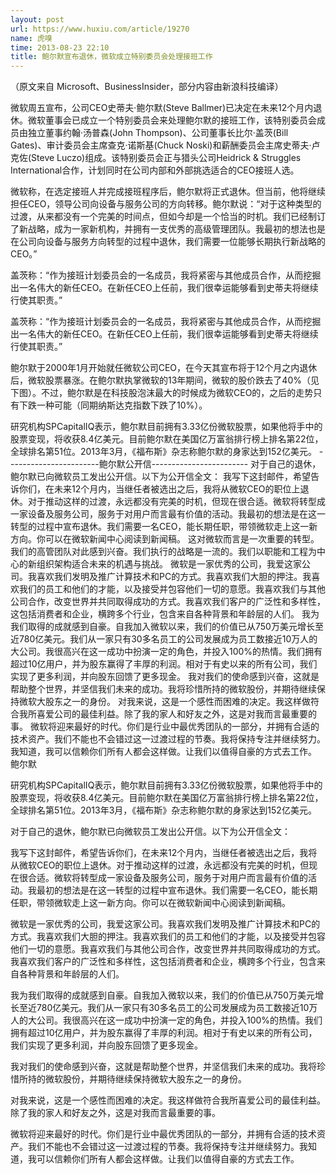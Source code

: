 ```yaml
---
layout: post
url: https://www.huxiu.com/article/19270
name: 虎嗅
time: 2013-08-23 22:10
title: 鲍尔默宣布退休，微软成立特别委员会处理接班工作
---
```

（原文来自 Microsoft、BusinessInsider，部分内容由新浪科技编译）

微软周五宣布，公司CEO史蒂夫·鲍尔默(Steve Ballmer)已决定在未来12个月内退休。微软董事会已成立一个特别委员会来处理鲍尔默的接班工作，该特别委员会成员由独立董事约翰·汤普森(John Thompson)、公司董事长比尔·盖茨(Bill Gates)、审计委员会主席查克·诺斯基(Chuck Noski)和薪酬委员会主席史蒂夫·卢克佐(Steve Luczo)组成。该特别委员会正与猎头公司Heidrick & Struggles International合作，计划同时在公司内部和外部挑选适合的CEO接班人选。

微软称，在选定接班人并完成接班程序后，鲍尔默将正式退休。但当前，他将继续担任CEO，领导公司向设备与服务公司的方向转移。鲍尔默说：“对于这种类型的过渡，从来都没有一个完美的时间点，但如今却是一个恰当的时机。我们已经制订了新战略，成为一家新机构，并拥有一支优秀的高级管理团队。我最初的想法也是在公司向设备与服务方向转型的过程中退休，我们需要一位能够长期执行新战略的CEO。”

盖茨称：“作为接班计划委员会的一名成员，我将紧密与其他成员合作，从而挖掘出一名伟大的新任CEO。在新任CEO上任前，我们很幸运能够看到史蒂夫将继续行使其职责。”

盖茨称：“作为接班计划委员会的一名成员，我将紧密与其他成员合作，从而挖掘出一名伟大的新任CEO。在新任CEO上任前，我们很幸运能够看到史蒂夫将继续行使其职责。”

鲍尔默于2000年1月开始就任微软公司CEO，在今天其宣布将于12个月之内退休后，微软股票暴涨。在鲍尔默执掌微软的13年期间，微软的股价跌去了40%（见下图）。不过，鲍尔默是在科技股泡沫最大的时候成为微软CEO的，之后的走势只有下跌一种可能（同期纳斯达克指数下跌了10%）。

研究机构SPCapitalIQ表示，鲍尔默目前拥有3.33亿份微软股票，如果他将手中的股票变现，将收获8.4亿美元。目前鲍尔默在美国亿万富翁排行榜上排名第22位，全球排名第51位。2013年3月，《福布斯》杂志称鲍尔默的身家达到152亿美元。 -----------------------鲍尔默公开信------------------------ 对于自己的退休，鲍尔默已向微软员工发出公开信。以下为公开信全文： 我写下这封邮件，希望告诉你们，在未来12个月内，当继任者被选出之后，我将从微软CEO的职位上退休。对于推动这样的过渡，永远都没有完美的时机，但现在很合适。微软将转型成一家设备及服务公司，服务于对用户而言最有价值的活动。我最初的想法是在这一转型的过程中宣布退休。我们需要一名CEO，能长期任职，带领微软走上这一新方向。你可以在微软新闻中心阅读到新闻稿。 这对微软而言是一次重要的转型。我们的高管团队对此感到兴奋。我们执行的战略是一流的。我们以职能和工程为中心的新组织架构适合未来的机遇与挑战。 微软是一家优秀的公司，我爱这家公司。我喜欢我们发明及推广计算技术和PC的方式。我喜欢我们大胆的押注。我喜欢我们的员工和他们的才能，以及接受并包容他们一切的意愿。我喜欢我们与其他公司合作，改变世界并共同取得成功的方式。我喜欢我们客户的广泛性和多样性，这包括消费者和企业，横跨多个行业，包含来自各种背景和年龄层的人们。 我为我们取得的成就感到自豪。自我加入微软以来，我们的价值已从750万美元增长至近780亿美元。我们从一家只有30多名员工的公司发展成为员工数接近10万人的大公司。我很高兴在这一成功中扮演一定的角色，并投入100%的热情。我们拥有超过10亿用户，并为股东赢得了丰厚的利润。相对于有史以来的所有公司，我们实现了更多利润，并向股东回馈了更多现金。 我对我们的使命感到兴奋，这就是帮助整个世界，并坚信我们未来的成功。我将珍惜所持的微软股份，并期待继续保持微软大股东之一的身份。 对我来说，这是一个感性而困难的决定。我这样做符合我所喜爱公司的最佳利益。除了我的家人和好友之外，这是对我而言最重要的事。 微软将迎来最好的时代。你们是行业中最优秀团队的一部分，并拥有合适的技术资产。我们不能也不会错过这一过渡过程的节奏。我将保持专注并继续努力。我知道，我可以信赖你们所有人都会这样做。让我们以值得自豪的方式去工作。 鲍尔默

研究机构SPCapitalIQ表示，鲍尔默目前拥有3.33亿份微软股票，如果他将手中的股票变现，将收获8.4亿美元。目前鲍尔默在美国亿万富翁排行榜上排名第22位，全球排名第51位。2013年3月，《福布斯》杂志称鲍尔默的身家达到152亿美元。

对于自己的退休，鲍尔默已向微软员工发出公开信。以下为公开信全文：

我写下这封邮件，希望告诉你们，在未来12个月内，当继任者被选出之后，我将从微软CEO的职位上退休。对于推动这样的过渡，永远都没有完美的时机，但现在很合适。微软将转型成一家设备及服务公司，服务于对用户而言最有价值的活动。我最初的想法是在这一转型的过程中宣布退休。我们需要一名CEO，能长期任职，带领微软走上这一新方向。你可以在微软新闻中心阅读到新闻稿。

微软是一家优秀的公司，我爱这家公司。我喜欢我们发明及推广计算技术和PC的方式。我喜欢我们大胆的押注。我喜欢我们的员工和他们的才能，以及接受并包容他们一切的意愿。我喜欢我们与其他公司合作，改变世界并共同取得成功的方式。我喜欢我们客户的广泛性和多样性，这包括消费者和企业，横跨多个行业，包含来自各种背景和年龄层的人们。

我为我们取得的成就感到自豪。自我加入微软以来，我们的价值已从750万美元增长至近780亿美元。我们从一家只有30多名员工的公司发展成为员工数接近10万人的大公司。我很高兴在这一成功中扮演一定的角色，并投入100%的热情。我们拥有超过10亿用户，并为股东赢得了丰厚的利润。相对于有史以来的所有公司，我们实现了更多利润，并向股东回馈了更多现金。

我对我们的使命感到兴奋，这就是帮助整个世界，并坚信我们未来的成功。我将珍惜所持的微软股份，并期待继续保持微软大股东之一的身份。

对我来说，这是一个感性而困难的决定。我这样做符合我所喜爱公司的最佳利益。除了我的家人和好友之外，这是对我而言最重要的事。

微软将迎来最好的时代。你们是行业中最优秀团队的一部分，并拥有合适的技术资产。我们不能也不会错过这一过渡过程的节奏。我将保持专注并继续努力。我知道，我可以信赖你们所有人都会这样做。让我们以值得自豪的方式去工作。

